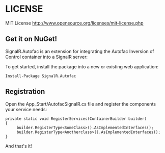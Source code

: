 # LICENSE
MIT License <http://www.opensource.org/licenses/mit-license.php>

## Get it on NuGet!
SignalR.Autofac is an extension for integrating the Autofac Inversion of Control container into a SignalR server:


To get started, install the package into a new or existing web application:

    Install-Package SignalR.Autofac

## Registration
Open the App_Start/AutofacSignalR.cs file and register the components your service needs:

    private static void RegisterServices(ContainerBuilder builder)
    {
         builder.RegisterType<SomeClass>().AsImplementedInterfaces();
		 builder.RegisterType<Anotherclass>().AsImplementedInterfaces();
    }

And that's it!